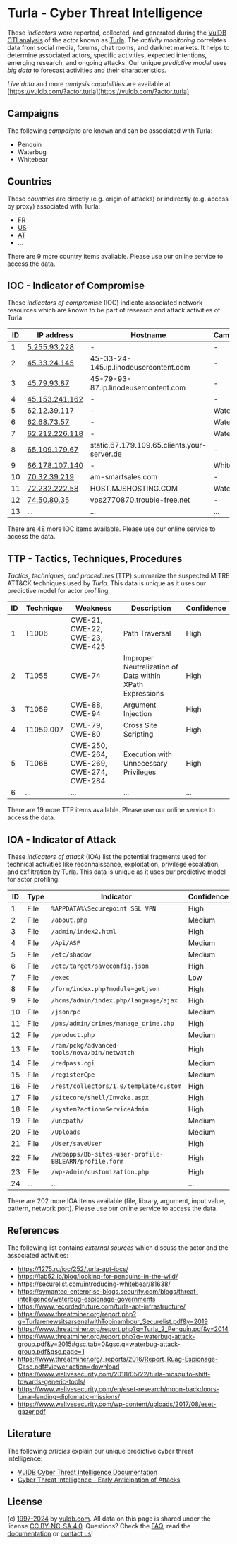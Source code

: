 # Turla - Cyber Threat Intelligence

These _indicators_ were reported, collected, and generated during the [VulDB CTI analysis](https://vuldb.com/?kb.cti) of the actor known as [Turla](https://vuldb.com/?actor.turla). The _activity monitoring_ correlates data from social media, forums, chat rooms, and darknet markets. It helps to determine associated actors, specific activities, expected intentions, emerging research, and ongoing attacks. Our unique _predictive model_ uses _big data_ to forecast activities and their characteristics.

_Live data_ and more _analysis capabilities_ are available at [https://vuldb.com/?actor.turla](https://vuldb.com/?actor.turla)

## Campaigns

The following _campaigns_ are known and can be associated with Turla:

* Penquin
* Waterbug
* Whitebear

## Countries

These _countries_ are directly (e.g. origin of attacks) or indirectly (e.g. access by proxy) associated with Turla:

* [FR](https://vuldb.com/?country.fr)
* [US](https://vuldb.com/?country.us)
* [AT](https://vuldb.com/?country.at)
* ...

There are 9 more country items available. Please use our online service to access the data.

## IOC - Indicator of Compromise

These _indicators of compromise_ (IOC) indicate associated network resources which are known to be part of research and attack activities of Turla.

ID | IP address | Hostname | Campaign | Confidence
-- | ---------- | -------- | -------- | ----------
1 | [5.255.93.228](https://vuldb.com/?ip.5.255.93.228) | - | - | High
2 | [45.33.24.145](https://vuldb.com/?ip.45.33.24.145) | 45-33-24-145.ip.linodeusercontent.com | - | High
3 | [45.79.93.87](https://vuldb.com/?ip.45.79.93.87) | 45-79-93-87.ip.linodeusercontent.com | - | High
4 | [45.153.241.162](https://vuldb.com/?ip.45.153.241.162) | - | - | High
5 | [62.12.39.117](https://vuldb.com/?ip.62.12.39.117) | - | Waterbug | High
6 | [62.68.73.57](https://vuldb.com/?ip.62.68.73.57) | - | Waterbug | High
7 | [62.212.226.118](https://vuldb.com/?ip.62.212.226.118) | - | Waterbug | High
8 | [65.109.179.67](https://vuldb.com/?ip.65.109.179.67) | static.67.179.109.65.clients.your-server.de | - | High
9 | [66.178.107.140](https://vuldb.com/?ip.66.178.107.140) | - | Whitebear | High
10 | [70.32.39.219](https://vuldb.com/?ip.70.32.39.219) | am-smartsales.com | - | High
11 | [72.232.222.58](https://vuldb.com/?ip.72.232.222.58) | HOST.MJSHOSTING.COM | Waterbug | High
12 | [74.50.80.35](https://vuldb.com/?ip.74.50.80.35) | vps2770870.trouble-free.net | - | High
13 | ... | ... | ... | ...

There are 48 more IOC items available. Please use our online service to access the data.

## TTP - Tactics, Techniques, Procedures

_Tactics, techniques, and procedures_ (TTP) summarize the suspected MITRE ATT&CK techniques used by _Turla_. This data is unique as it uses our predictive model for actor profiling.

ID | Technique | Weakness | Description | Confidence
-- | --------- | -------- | ----------- | ----------
1 | T1006 | CWE-21, CWE-22, CWE-23, CWE-425 | Path Traversal | High
2 | T1055 | CWE-74 | Improper Neutralization of Data within XPath Expressions | High
3 | T1059 | CWE-88, CWE-94 | Argument Injection | High
4 | T1059.007 | CWE-79, CWE-80 | Cross Site Scripting | High
5 | T1068 | CWE-250, CWE-264, CWE-269, CWE-274, CWE-284 | Execution with Unnecessary Privileges | High
6 | ... | ... | ... | ...

There are 19 more TTP items available. Please use our online service to access the data.

## IOA - Indicator of Attack

These _indicators of attack_ (IOA) list the potential fragments used for technical activities like reconnaissance, exploitation, privilege escalation, and exfiltration by Turla. This data is unique as it uses our predictive model for actor profiling.

ID | Type | Indicator | Confidence
-- | ---- | --------- | ----------
1 | File | `%APPDATA%\Securepoint SSL VPN` | High
2 | File | `/about.php` | Medium
3 | File | `/admin/index2.html` | High
4 | File | `/Api/ASF` | Medium
5 | File | `/etc/shadow` | Medium
6 | File | `/etc/target/saveconfig.json` | High
7 | File | `/exec` | Low
8 | File | `/form/index.php?module=getjson` | High
9 | File | `/hcms/admin/index.php/language/ajax` | High
10 | File | `/jsonrpc` | Medium
11 | File | `/pms/admin/crimes/manage_crime.php` | High
12 | File | `/product.php` | Medium
13 | File | `/ram/pckg/advanced-tools/nova/bin/netwatch` | High
14 | File | `/redpass.cgi` | Medium
15 | File | `/registerCpe` | Medium
16 | File | `/rest/collectors/1.0/template/custom` | High
17 | File | `/sitecore/shell/Invoke.aspx` | High
18 | File | `/system?action=ServiceAdmin` | High
19 | File | `/uncpath/` | Medium
20 | File | `/Uploads` | Medium
21 | File | `/User/saveUser` | High
22 | File | `/webapps/Bb-sites-user-profile-BBLEARN/profile.form` | High
23 | File | `/wp-admin/customization.php` | High
24 | ... | ... | ...

There are 202 more IOA items available (file, library, argument, input value, pattern, network port). Please use our online service to access the data.

## References

The following list contains _external sources_ which discuss the actor and the associated activities:

* https://1275.ru/ioc/252/turla-apt-iocs/
* https://lab52.io/blog/looking-for-penquins-in-the-wild/
* https://securelist.com/introducing-whitebear/81638/
* https://symantec-enterprise-blogs.security.com/blogs/threat-intelligence/waterbug-espionage-governments
* https://www.recordedfuture.com/turla-apt-infrastructure/
* https://www.threatminer.org/report.php?q=TurlarenewsitsarsenalwithTopinambour_Securelist.pdf&y=2019
* https://www.threatminer.org/report.php?q=Turla_2_Penquin.pdf&y=2014
* https://www.threatminer.org/report.php?q=waterbug-attack-group.pdf&y=2015#gsc.tab=0&gsc.q=waterbug-attack-group.pdf&gsc.page=1
* https://www.threatminer.org/_reports/2016/Report_Ruag-Espionage-Case.pdf#viewer.action=download
* https://www.welivesecurity.com/2018/05/22/turla-mosquito-shift-towards-generic-tools/
* https://www.welivesecurity.com/en/eset-research/moon-backdoors-lunar-landing-diplomatic-missions/
* https://www.welivesecurity.com/wp-content/uploads/2017/08/eset-gazer.pdf

## Literature

The following _articles_ explain our unique predictive cyber threat intelligence:

* [VulDB Cyber Threat Intelligence Documentation](https://vuldb.com/?kb.cti)
* [Cyber Threat Intelligence - Early Anticipation of Attacks](https://www.scip.ch/en/?labs.20201022)

## License

(c) [1997-2024](https://vuldb.com/?kb.changelog) by [vuldb.com](https://vuldb.com/?kb.about). All data on this page is shared under the license [CC BY-NC-SA 4.0](https://creativecommons.org/licenses/by-nc-sa/4.0/). Questions? Check the [FAQ](https://vuldb.com/?kb.faq), read the [documentation](https://vuldb.com/?kb) or [contact us](https://vuldb.com/?contact)!
